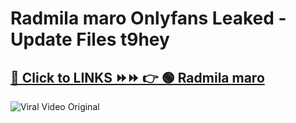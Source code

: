 
 # Radmila maro Onlyfans Leaked - Update Files t9hey

## <h2><a href="https://clipsfans.com/Radmila_maro&ref=git">🔗 Click to LINKS ⏩⏩ 👉 🟢 Radmila maro </a></h2>

<a href="https://clipsfans.com/Radmila_maro&ref=git" rel="nofollow" data-target="animated-image.originalLink"><img src="https://i.ibb.co.com/xMMVF88/686577567.gif" alt="Viral Video Original" style="max-width: 100%; display: inline-block;" data-target="animated-image.originalImage"></a>

